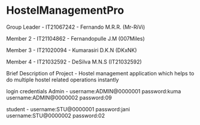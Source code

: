 # HostelManagementPro

Group Leader - IT21067242 - Fernando M.R.R. (Mr-RiVi)

Member 2 - IT21104862 - Fernandopulle J.M (007Miles)

Member 3 - IT21020094 - Kumarasiri D.K.N (DKxNK)

Member 4 - IT21032592 - DeSilva M.N.S (IT21032592)

Brief Description of Project - Hostel management application which helps to do multiple hostel related operations instantly

login credentials
Admin - username:ADMIN@0000001
        password:kuma
        username:ADMIN@0000002
        password:09
        
student - username:STU@0000001
          password:jani
          username:STU@0000002
          password:02
        
        
